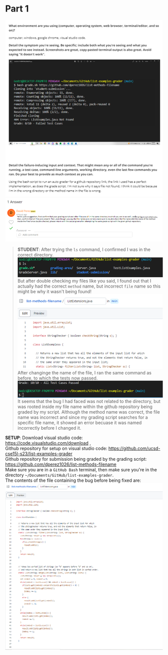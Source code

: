 # Part 1  

![Image](labf1.png)  
![Image](TA1.png)  

>**STUDENT**: After trying the `ls` command, I confirmed I was in the correct directory.  
>![Image](labf2.png)  
>But after double checking my files like you said, I found out that I actually had the correct `method` name, but incorrect `file` name so this might be why it wasn't being found!  
>![Image](labf3.png)  
>After changinge the name of the file, I ran the same command as before, to which the tests now passed.  
>![Image](labf4.png)  
>It seems that the bug I had faced was not related to the directory, but was rooted inside my file name within the github repository being graded by my script. Although the method name was correct, the file name was incorrect and since my grading script searches for a specific file name, it showed an error becuase it was named incorrectly before I changed it.  

  
**SETUP**:  Download visual studio code: https://code.visualstudio.com/download ,  
Github repository for setup on visual studio code: https://github.com/ucsd-cse15l-s23/list-examples-grader  
Github repository for submission being graded by the grading script: https://github.com/dperez1026/list-methods-filename  
Make sure you are in a `GitHub Bash` terminal, then make sure you're in the directory  `~/Documents/GitHub/list-examples-grader`.  
The contents of the file containing the bug before being fixed are:  
![Image](labf5.png)  






